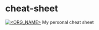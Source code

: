 # cheat-sheet
[![<ORG_NAME>](https://circleci.com/gh/itzamic/cheat-sheet.svg?style=svg)](https://circleci.com/gh/itzamic/cheat-sheet)
My personal cheat sheet
